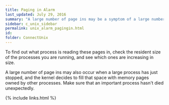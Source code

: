 ```yaml
---
title: ﻿Paging in Alarm
last_updated: July 29, 2016
summary: "A large number of page ins may be a symptom of a large number of recent page outs."
sidebar: c_unix_sidebar
permalink: unix_alarm_pagingin.html
id:
folder: ConnectUnix
---
```


To find out what process is reading these pages in, check the resident size of the processes you are running, and see which ones are increasing in size.

A large number of page ins may also occur when a large process has just stopped, and the kernel decides to fill that space with memory pages owned by other processes. Make sure that an important process hasn't died unexpectedly.





{% include links.html %}
